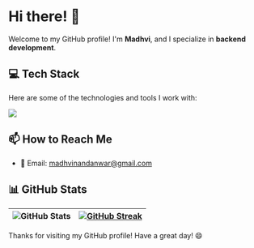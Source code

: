 # Hi there! 👋  

Welcome to my GitHub profile! I'm **Madhvi**, and I specialize in **backend development**.

<!--![Profile Views](https://komarev.com/ghpvc/?username=madhvi-n&color=blue&style=flat-square)-->


## 💻 Tech Stack  

Here are some of the technologies and tools I work with:  

<a href="https://skillicons.dev">
    <img src="https://skillicons.dev/icons?i=python,java,javascript,typescript,django,fastapi,angular,react,hibernate,maven,mysql,postgres,redis,git,gitlab,githubactions,bitbucket,docker,ubuntu&perline=11" />
</a>

<!-- Additional tools: go,flutter,ansible, aws, gcp, elasticsearch, githubactions, gradle, jenkins, kubernetes, prometheus, grafana, pytorch, spring, sklearn, tensorflow -->


<!--
## 🔭 What I'm Currently Working On  

I'm currently working on **[Project Name]**, where I focus on **[Brief Description of Your Role/Responsibilities]**.  
I'm particularly excited about **[Specific Goals/Objectives]**, and I enjoy learning and implementing new ideas along the way.  


## 🌱 What I'm Currently Learning  

I'm always eager to expand my knowledge and stay updated with the latest trends. Currently, I’m focused on:  

- 🚀 **Learning GraphQL** and its integration with Django  
- 🏗 **Building projects with GraphQL and Django** to understand best practices  
- 📦 **Exploring Docker & containerization** for scalable Django deployments  

If you have any great resources or recommendations, feel free to share!  

## 👯 Looking to Collaborate?  

I'm always open to collaborating on interesting projects related to:  

- **Backend development (Django, Java, Python, APIs, Databases)**  
- **Web development with Django & GraphQL**  
- **Containerization and deployment with Docker & Kubernetes**  

If you have an idea or an opportunity, let’s connect and build something awesome together! 🚀  -->


## 📫 How to Reach Me  

- 📧 Email: [madhvinandanwar@gmail.com](mailto:madhvinandanwar@gmail.com)  
<!-- - 💼 LinkedIn: [Madhvi Nandanwar](https://www.linkedin.com/in/madhvi-nandanwar/)  -->



## 📊 GitHub Stats  

| ![GitHub Stats](https://github-readme-stats.vercel.app/api?username=madhvi-n&show_icons=true&locale=en&hide_border=true&hide=issues,contribs) | [![GitHub Streak](https://streak-stats.demolab.com?user=madhvi-n&hide_border=true)](https://git.io/streak-stats) |  
| ------------- |:-------------:|  


<!--
![Top Languages](https://github-readme-stats.vercel.app/api/top-langs/?username=madhvi-n&layout=compact&hide_border=true&hide_progress=true) -->



Thanks for visiting my GitHub profile! Have a great day! 😄  
